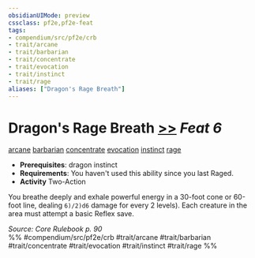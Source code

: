 ```yaml
---
obsidianUIMode: preview
cssclass: pf2e,pf2e-feat
tags:
- compendium/src/pf2e/crb
- trait/arcane
- trait/barbarian
- trait/concentrate
- trait/evocation
- trait/instinct
- trait/rage
aliases: ["Dragon's Rage Breath"]
---
```

# Dragon's Rage Breath  [>>](../../Rules/core-rulebook/chapter-9-playing-the-game.md#Actions "Two-Action") *Feat 6*  
[arcane](../../Rules/traits/arcane.md)  [barbarian](../../Rules/traits/barbarian.md)  [concentrate](../../Rules/traits/concentrate.md)  [evocation](../../Rules/traits/evocation.md)  [instinct](../../Rules/traits/instinct.md)  [rage](../../Rules/traits/rage.md)  

- **Prerequisites**: dragon instinct
- **Requirements**: You haven't used this ability since you last Raged.
- **Activity** Two-Action

You breathe deeply and exhale powerful energy in a 30-foot cone or 60-foot line, dealing `6)/2)d6` damage for every 2 levels). Each creature in the area must attempt a basic Reflex save.

*Source: Core Rulebook p. 90*  
%% #compendium/src/pf2e/crb #trait/arcane #trait/barbarian #trait/concentrate #trait/evocation #trait/instinct #trait/rage %%